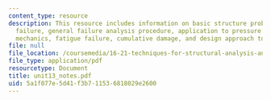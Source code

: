 ```yaml
---
content_type: resource
description: This resource includes information on basic structure problem, material
  failure, general failure analysis procedure, application to pressure tank, fracture
  mechanics, fatigue failure, cumulative damage, and design approach to longitivity.
file: null
file_location: /coursemedia/16-21-techniques-for-structural-analysis-and-design-spring-2005/5a1f077e5d41f3b711536818029e2600_unit13_notes.pdf
file_type: application/pdf
resourcetype: Document
title: unit13_notes.pdf
uid: 5a1f077e-5d41-f3b7-1153-6818029e2600
---
```

